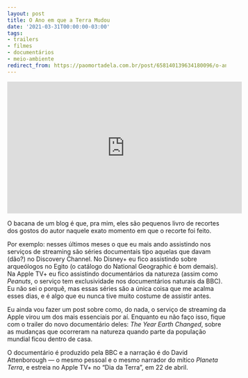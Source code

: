 ```yaml
---
layout: post
title: O Ano em que a Terra Mudou
date: '2021-03-31T00:00:00-03:00'
tags:
- trailers
- filmes
- documentários
- meio-ambiente
redirect_from: https://paomortadela.com.br/post/658140139634180096/o-ano-em-que-a-terra-mudou
---
```

<iframe id="youtube_iframe" src="https://www.youtube.com/embed/XswV_yqPq28?feature=oembed&amp;enablejsapi=1&amp;origin=https://safe.txmblr.com&amp;wmode=opaque" allow="accelerometer; autoplay; clipboard-write; encrypted-media; gyroscope; picture-in-picture" allowfullscreen="" width="540" height="303" frameborder="0"></iframe>

O bacana de um blog é que, pra mim, eles são pequenos livro de recortes dos gostos do autor naquele exato momento em que o recorte foi feito.

Por exemplo: nesses últimos meses o que eu mais ando assistindo nos serviços de streaming são séries documentais tipo aquelas que davam (dão?) no Discovery Channel. No Disney+ eu fico assistindo sobre arqueólogos no Egito (o catálogo do National Geographic é bom demais). Na Apple TV+ eu fico assistindo documentários da natureza (assim como _Peanuts_, o serviço tem exclusividade nos documentários naturais da BBC). Eu não sei o porquê, mas essas séries são a única coisa que me acalma esses dias, e é algo que eu nunca tive muito costume de assistir antes.

Eu ainda vou fazer um post sobre como, do nada, o serviço de streaming da Apple virou um dos mais essenciais por aí. Enquanto eu não faço isso, fique com o trailer do novo documentário deles: _The Year Earth Changed_, sobre as mudanças que ocorreram na natureza quando parte da população mundial ficou dentro de casa.

O documentário é produzido pela BBC e a narração é do David Attenborough — o mesmo pessoal e o mesmo narrador do mítico _Planeta Terra_, e estreia no Apple TV+ no “Dia da Terra”, em 22 de abril.

